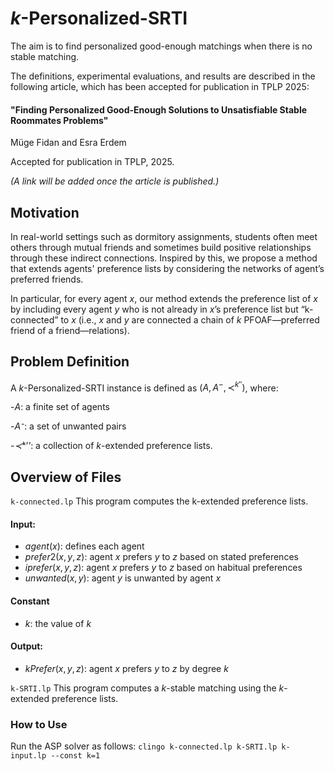 # $k$-Personalized-SRTI
The aim is to find personalized good-enough matchings when there is no stable matching.

The definitions, experimental evaluations, and results are described in the following article, which has been accepted for publication in TPLP 2025:

#### "Finding Personalized Good-Enough Solutions to Unsatisfiable Stable Roommates Problems"

Müge Fidan and Esra Erdem

Accepted for publication in TPLP, 2025.

*(A link will be added once the article is published.)*


## Motivation
In real-world settings such as dormitory assignments, students often meet others through mutual friends and sometimes build positive relationships through these indirect connections. Inspired by this, we propose a method that extends agents' preference lists by considering the networks of agent’s preferred friends.

In particular, for every agent $x$, our method extends the preference list of $x$ by including every agent $y$ who is not already in $x$’s preference list but “k-connected” to $x$ (i.e., $x$ and $y$ are connected a chain of $k$ PFOAF—preferred friend of a friend—relations).

## Problem Definition
A $k$-Personalized-SRTI instance is defined as $(A,A^-,\prec^{k''})$, where:

-*A*: a finite set of agents

-*A⁻*: a set of unwanted pairs

-*≺ᵏ''*: a collection of $k$-extended preference lists.

## Overview of Files

```k-connected.lp``` This program computes the k-extended preference lists.
#### Input:
- $agent(x)$: defines each agent
- $prefer2(x,y,z)$: agent $x$ prefers $y$ to $z$ based on stated preferences
- $iprefer(x,y,z)$: agent $x$ prefers $y$ to $z$ based on habitual preferences
- $unwanted(x,y)$: agent $y$ is unwanted by agent $x$
#### Constant 
- *k*: the value of $k$
#### Output: 
- $kPrefer(x,y,z)$: agent $x$ prefers $y$ to $z$ by degree $k$

```k-SRTI.lp``` This program computes a $k$-stable matching using the $k$-extended preference lists.

### How to Use
Run the ASP solver as follows:
```clingo k-connected.lp k-SRTI.lp k-input.lp --const k=1```
